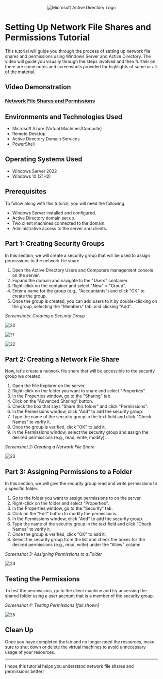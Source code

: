 <p align="center">
<img src="https://i.imgur.com/pU5A58S.png" alt="Microsoft Active Directory Logo"/>
</p>

<h1>Setting Up Network File Shares and Permissions Tutorial</h1>
This tutorial will guide you through the process of setting up network file shares and permissions using Windows Server and Active Directory.  The video will guide you visually through the steps involved and then further on there are some notes and screenshots provided for highlights of some or all of the material.<br />


<h2>Video Demonstration</h2>

### [Network File Shares and Permissions](https://drive.google.com/file/d/1V_4tRnOFsca0z34e6vLhDkQvt7F80qUj/view?usp=drive_link)

<h2>Environments and Technologies Used</h2>

- Microsoft Azure (Virtual Machines/Compute)
- Remote Desktop
- Active Directory Domain Services
- PowerShell

<h2>Operating Systems Used </h2>

- Windows Server 2022
- Windows 10 (21H2)

## Prerequisites

To follow along with this tutorial, you will need the following:

- Windows Server installed and configured.
- Active Directory domain set up.
- Two client machines connected to the domain.
- Administrative access to the server and clients.

## Part 1: Creating Security Groups

In this section, we will create a security group that will be used to assign permissions to the network file share.

1. Open the Active Directory Users and Computers management console on the server.
2. Expand the domain and navigate to the "Users" container.
3. Right-click on the container and select "New" > "Group".
4. Enter a name for the group (e.g., "Accountants") and click "OK" to create the group.
5. Once the group is created, you can add users to it by double-clicking on the group, selecting the "Members" tab, and clicking "Add".

*Screenshots: Creating a Security Group*

![20](https://github.com/carlos-m-romero/NetworkFileSharesAndPermissions/assets/148396073/b5552a1f-09a9-4c9a-b0f3-2a5f3be398a9)

![21](https://github.com/carlos-m-romero/NetworkFileSharesAndPermissions/assets/148396073/1fa86e15-03e2-433d-b58a-e37d6486021f)

![22](https://github.com/carlos-m-romero/NetworkFileSharesAndPermissions/assets/148396073/950476f5-ee53-4be0-8c45-93177b9bcf20)



## Part 2: Creating a Network File Share

Now, let's create a network file share that will be accessible to the security group we created.

1. Open the File Explorer on the server.
2. Right-click on the folder you want to share and select "Properties".
3. In the Properties window, go to the "Sharing" tab.
4. Click on the "Advanced Sharing" button.
5. Check the box that says "Share this folder" and click "Permissions".
6. In the Permissions window, click "Add" to add the security group.
7. Type the name of the security group in the text field and click "Check Names" to verify it.
8. Once the group is verified, click "OK" to add it.
9. In the Permissions window, select the security group and assign the desired permissions (e.g., read, write, modify).

*Screenshot 2: Creating a Network File Share*

![23](https://github.com/carlos-m-romero/NetworkFileSharesAndPermissions/assets/148396073/71450a1a-81b0-40f3-9a43-35b8e1f7b0cd)


## Part 3: Assigning Permissions to a Folder

In this section, we will give the security group read and write permissions to a specific folder.

1. Go to the folder you want to assign permissions to on the server.
2. Right-click on the folder and select "Properties".
3. In the Properties window, go to the "Security" tab.
4. Click on the "Edit" button to modify the permissions.
5. In the Permissions window, click "Add" to add the security group.
6. Type the name of the security group in the text field and click "Check Names" to verify it.
7. Once the group is verified, click "OK" to add it.
8. Select the security group from the list and check the boxes for the desired permissions (e.g., read, write) under the "Allow" column.


*Screenshot 3: Assigning Permissions to a Folder*


![24](https://github.com/carlos-m-romero/NetworkFileSharesAndPermissions/assets/148396073/dd14e6ed-0f48-427a-8ff5-d142600d0a93)


## Testing the Permissions

To test the permissions, go to the client machine and try accessing the shared folder using a user account that is a member of the security group.

*Screenshot 4: Testing Permissions [fail shown]*

![25](https://github.com/carlos-m-romero/NetworkFileSharesAndPermissions/assets/148396073/18726c45-ff33-41d7-ab6a-77f20161b32b)



## Clean Up

Once you have completed the lab and no longer need the resources, make sure to shut down or delete the virtual machines to avoid unnecessary usage of your resources.

---

I hope this tutorial helps you understand network file shares and permissions better!
